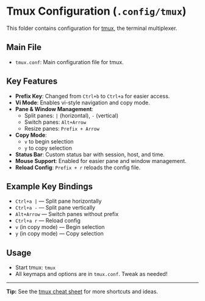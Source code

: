 # Tmux Configuration (`.config/tmux`)

This folder contains configuration for [tmux](https://github.com/tmux/tmux), the terminal multiplexer.

## Main File

- `tmux.conf`: Main configuration file for tmux.

## Key Features

- **Prefix Key**: Changed from `Ctrl+b` to `Ctrl+a` for easier access.
- **Vi Mode**: Enables vi-style navigation and copy mode.
- **Pane & Window Management**:
  - Split panes: `|` (horizontal), `-` (vertical)
  - Switch panes: `Alt+Arrow`
  - Resize panes: `Prefix + Arrow`
- **Copy Mode**:
  - `v` to begin selection
  - `y` to copy selection
- **Status Bar**: Custom status bar with session, host, and time.
- **Mouse Support**: Enabled for easier pane and window management.
- **Reload Config**: `Prefix + r` reloads the config file.

## Example Key Bindings

- `Ctrl+a |` — Split pane horizontally
- `Ctrl+a -` — Split pane vertically
- `Alt+Arrow` — Switch panes without prefix
- `Ctrl+a r` — Reload config
- `v` (in copy mode) — Begin selection
- `y` (in copy mode) — Copy selection

## Usage

- Start tmux: `tmux`
- All keymaps and options are in `tmux.conf`. Tweak as needed!

---

**Tip:** See the [tmux cheat sheet](https://tmuxcheatsheet.com/) for more shortcuts and ideas.
